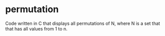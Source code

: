 # permutation
Code written in C that displays all permutations of N, where N is a set that that has all values from 1 to n.
